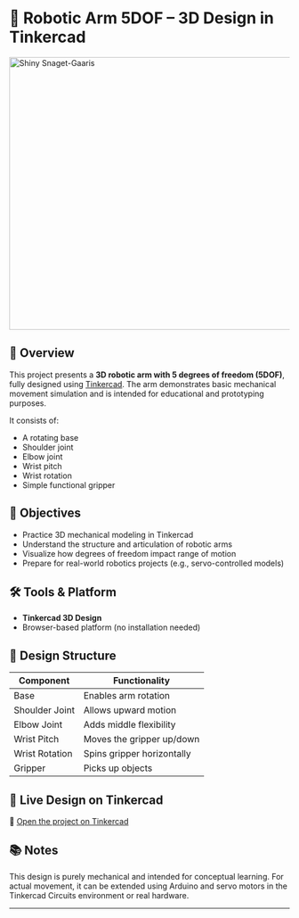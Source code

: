 # 🤖 Robotic Arm 5DOF – 3D Design in Tinkercad
<img width="1004" height="489" alt="Shiny Snaget-Gaaris" src="https://github.com/user-attachments/assets/8cc9cd6c-9ae5-4f9d-a89d-cfbd20ea8d3a" />

## 📌 Overview
This project presents a **3D robotic arm with 5 degrees of freedom (5DOF)**, fully designed using [Tinkercad](https://www.tinkercad.com/). The arm demonstrates basic mechanical movement simulation and is intended for educational and prototyping purposes.

It consists of:
- A rotating base
- Shoulder joint
- Elbow joint
- Wrist pitch
- Wrist rotation
- Simple functional gripper

## 🎯 Objectives
- Practice 3D mechanical modeling in Tinkercad  
- Understand the structure and articulation of robotic arms  
- Visualize how degrees of freedom impact range of motion  
- Prepare for real-world robotics projects (e.g., servo-controlled models)

## 🛠 Tools & Platform
- **Tinkercad 3D Design**  
- Browser-based platform (no installation needed)

## 🔧 Design Structure

| Component         | Functionality            |
|------------------|--------------------------|
| Base             | Enables arm rotation     |
| Shoulder Joint   | Allows upward motion     |
| Elbow Joint      | Adds middle flexibility  |
| Wrist Pitch      | Moves the gripper up/down|
| Wrist Rotation   | Spins gripper horizontally|
| Gripper          | Picks up objects         |





## 🔗 Live Design on Tinkercad
🔧 [Open the project on Tinkercad](https://www.tinkercad.com/things/eoPmbUkjCNx-shiny-snaget-gaaris?sharecode=Y0cUPrOo9kSufW6omg_mBEiVh-D7HVoYl7jZgKPUIOc)

## 📚 Notes
This design is purely mechanical and intended for conceptual learning. For actual movement, it can be extended using Arduino and servo motors in the Tinkercad Circuits environment or real hardware.

---

